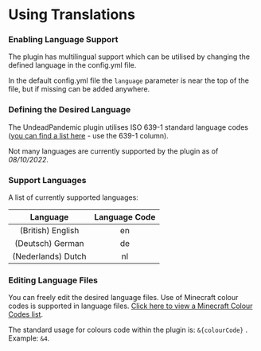 # Using Translations

### Enabling Language Support

The plugin has multilingual support which can be utilised by changing the defined language in the config.yml file.

In the default config.yml file the `language` parameter is near the top of the file, but if missing can be added anywhere.

### Defining the Desired Language

The UndeadPandemic plugin utilises ISO 639-1 standard language codes ([you can find a list here](https://en.wikipedia.org/wiki/List\_of\_ISO\_639-1\_codes) - use the 639-1 column).

Not many languages are currently supported by the plugin as of _08/10/2022_.

### Support Languages

A list of currently supported languages:

|      Language      | Language Code |
| :----------------: | :-----------: |
|  (British) English |       en      |
|  (Deutsch) German  |       de      |
| (Nederlands) Dutch |       nl      |

### Editing Language Files

You can freely edit the desired language files. Use of Minecraft colour codes is supported in language files. [Click here to view a Minecraft Colour Codes list](https://minecraftitemids.com/color-codes).

The standard usage for colours code within the plugin is: `&{colourCode}` . Example: `&4`.
